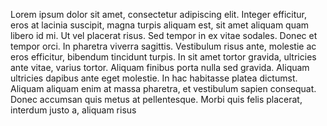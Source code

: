 Lorem ipsum dolor sit amet, consectetur adipiscing elit. Integer efficitur, eros at  lacinia suscipit, magna turpis aliquam est, sit amet aliquam quam libero id mi. Ut vel  placerat risus. Sed tempor in ex vitae sodales. Donec et tempor orci. In pharetra  viverra sagittis. Vestibulum risus ante, molestie ac eros efficitur, bibendum tincidunt  turpis. In sit amet tortor gravida, ultricies ante vitae, varius tortor. Aliquam finibus  porta nulla sed gravida. Aliquam ultricies dapibus ante eget molestie. In hac habitasse  platea dictumst. Aliquam aliquam enim at massa pharetra, et vestibulum sapien  consequat. Donec accumsan quis metus at pellentesque. Morbi quis felis placerat,  interdum justo a, aliquam risus
